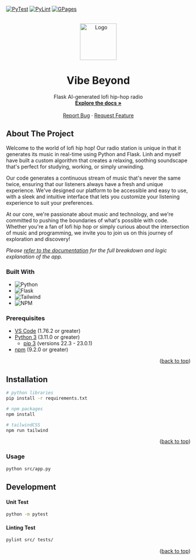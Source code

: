<!-- PROJECT SHIELDS -->
[![PyTest][pytest]][pytest-url]
[![PyLint][pylint]][pylint-url]
[![GPages][gpages]][gpages-url]

<!-- PROJECT LOGO -->
<br />
<div align="center">
  <a href="https://github.com/dariustb/vibebeyond">
    <img src="https://i1.sndcdn.com/artworks-nXTBoQMnJHSoNPbn-yX34xA-t500x500.jpg" alt="Logo" width="100" height="100">
  </a>

  <h1 align="center">Vibe Beyond</h1>

  <p align="center">
    Flask AI-generated lofi hip-hop radio
    <br />
    <a href="https://dariustb.github.io/VibeBeyond/"><strong>Explore the docs »</strong></a>
    <br />
    <br />
    <a href="https://github.com/dariustb/vibebeyond/issues">Report Bug</a>
    ·
    <a href="https://github.com/dariustb/vibebeyond/issues">Request Feature</a>
  </p>
</div>

<!-- ABOUT THE PROJECT -->
## About The Project
Welcome to the world of lofi hip hop! Our radio station is unique in that it generates its music in real-time using Python and Flask. Linh and myself have built a custom algorithm that creates a relaxing, soothing soundscape that's perfect for studying, working, or simply unwinding.

Our code generates a continuous stream of music that's never the same twice, ensuring that our listeners always have a fresh and unique experience. We've designed our platform to be accessible and easy to use, with a sleek and intuitive interface that lets you customize your listening experience to suit your preferences.

At our core, we're passionate about music and technology, and we're committed to pushing the boundaries of what's possible with code. Whether you're a fan of lofi hip hop or simply curious about the intersection of music and programming, we invite you to join us on this journey of exploration and discovery!

_Please [refer to the documentation][docs] for the full breakdown and logic explanation of the app._

### Built With
* ![Python][python.io]
* ![Flask][flask.io]
* ![Tailwind][tailwind.css]
* ![NPM][npm.io]


### Prerequisites

* [VS Code][vscode] (1.76.2 or greater)
* [Python 3][python] (3.11.0 or greater)
  * [pip 3][python] (versions 22.3 - 23.0.1)
* [npm][npm] (9.2.0 or greater)

<p align="right">(<a href="#readme-top">back to top</a>)</p>

## Installation
```sh
# python libraries
pip install -r requirements.txt

# npm packages
npm install

# tailwindCSS
npm run tailwind
```

<p align="right">(<a href="#readme-top">back to top</a>)</p>


### Usage
```sh
python src/app.py
```
## Development
#### Unit Test
```sh
python -m pytest
```
#### Linting Test
```sh
pylint src/ tests/
```

<p align="right">(<a href="#readme-top">back to top</a>)</p>

<!-- MARKDOWN LINKS & IMAGES -->
<!-- https://www.markdownguide.org/basic-syntax/#reference-style-links -->

[app]:  #
[docs]: https://dariustb.github.io/VibeBeyond/

<!-- Technologies -->
[vscode]:   https://code.visualstudio.com/
[volar]:    https://marketplace.visualstudio.com/items?itemName=Vue.volar
[node]:     https://nodejs.org/en/
[npm]:      https://docs.npmjs.com/downloading-and-installing-node-js-and-npm
[python]:   https://www.python.org/

<!-- Featured images -->
[product-screenshot]:   /docs/assets/images/wf_start.png

<!-- CI Test badges -->
[pytest]:   https://github.com/dariustb/VibeBeyond/actions/workflows/pytest.yml/badge.svg
[pylint]:   https://github.com/dariustb/VibeBeyond/actions/workflows/pylint.yml/badge.svg
[gpages]:   https://github.com/dariustb/VibeBeyond/actions/workflows/pages/pages-build-deployment/badge.svg 
[pytest-url]:   https://github.com/dariustb/VibeBeyond/actions/workflows/pytest.yml
[pylint-url]:   https://github.com/dariustb/VibeBeyond/actions/workflows/pylint.yml
[gpages-url]:   https://github.com/dariustb/VibeBeyond/actions/workflows/pages/pages-build-deployment

<!-- Markdown Badges -->
[node.js]:      https://img.shields.io/badge/node.js-6DA55F?style=for-the-badge&logo=node.js&logoColor=white
[npm.io]:       https://img.shields.io/badge/NPM-%23CB3837.svg?style=for-the-badge&logo=npm&logoColor=white
[vue.js]:       https://img.shields.io/badge/Vue.js-35495E?style=for-the-badge&logo=vuedotjs&logoColor=4FC08D
[tailwind.css]: https://img.shields.io/badge/tailwindcss-%2338B2AC.svg?style=for-the-badge&logo=tailwind-css&logoColor=white
[python.io]:    https://img.shields.io/badge/python-3670A0?style=for-the-badge&logo=python&logoColor=ffdd54
[flask.io]:     https://img.shields.io/badge/flask-%23000.svg?style=for-the-badge&logo=flask&logoColor=white
